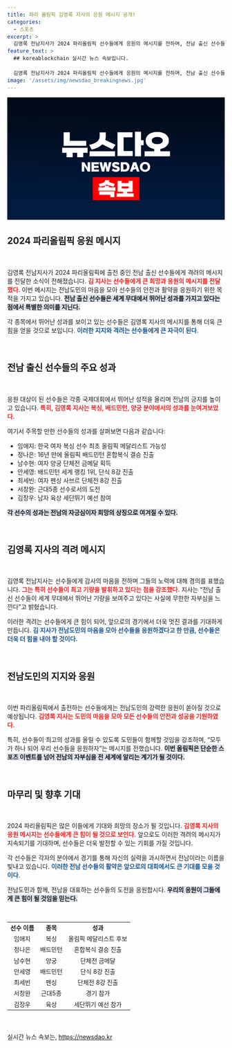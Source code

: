 ```yaml
---
title: 파리 올림픽 김영록 지사의 응원 메시지 공개!
categories:
  - 스포츠
excerpt: >
  김영록 전남지사가 2024 파리올림픽 선수들에게 응원의 메시지를 전하며, 전남 출신 선수들의 빛나는 기량을 격려했습니다. 선수들의 안전과 성공을 기대하며 전남도민의 마음을 모아 응원할 것입니다!
feature_text: >
  ## koreablockchain 실시간 뉴스 속보입니다.

  김영록 전남지사가 2024 파리올림픽 선수들에게 응원의 메시지를 전하며, 전남 출신 선수들의 빛나는 기량을 격려했습니다. 선수들의 안전과 성공을 기대하며 전남도민의 마음을 모아 응원할 것입니다!
image: '/assets/img/newsdao_breakingnews.jpg'
---
```


<p><img src="/assets/img/newsdao_breakingnews.jpg" alt="koreablockchain 속보" /></p>

<h2 data-ke-size="size26">2024 파리올림픽 응원 메시지</h2>

<p data-ke-size="size16">&nbsp;</p>

<p>김영록 전남지사가 2024 파리올림픽에 출전 중인 전남 출신 선수들에게 격려의 메시지를 전달한 소식이 전해졌습니다. <b><span style="color: #ee2323;">김 지사는 선수들에게 큰 희망과 응원의 메시지를 전달했다</span></b>. 이번 메시지는 전남도민의 마음을 모아 선수들의 안전과 활약을 응원하기 위한 목적을 가지고 있습니다. <b><span style="background-color: #21538527;">전남 출신 선수들은 세계 무대에서 뛰어난 성과를 가지고 있다는 점에서 특별한 의미를 지닌다.</span></b> </p>

<p>각 종목에서 뛰어난 성과를 보이고 있는 선수들은 김영록 지사의 메시지를 통해 더욱 큰 힘을 얻을 것으로 보입니다. <b><span style="color: #1a5490;">이러한 지지와 격려는 선수들에게 큰 자극이 된다</span></b>. </p>

<p data-ke-size="size16">&nbsp;</p>

<h2 data-ke-size="size26">전남 출신 선수들의 주요 성과</h2>

<p data-ke-size="size16">&nbsp;</p>

<p>응원 대상이 된 선수들은 각종 국제대회에서 뛰어난 성적을 올리며 전남의 긍지를 높이고 있습니다. <b><span style="color: #ee2323;">특히, 김영록 지사는 복싱, 배드민턴, 양궁 분야에서의 성과를 눈여겨보았다</span></b>. </p>

<p>여기서 주목할 만한 선수들의 성과를 살펴보면 다음과 같습니다:</p>

<ul>
<li>임애지: 한국 여자 복싱 선수 최초 올림픽 메달리스트 가능성</li>
<li>정나은: 16년 만에 올림픽 배드민턴 혼합복식 결승 진출</li>
<li>남수현: 여자 양궁 단체전 금메달 획득</li>
<li>안세영: 배드민턴 세계 랭킹 1위, 단식 8강 진출</li>
<li>최세빈: 여자 펜싱 사브르 단체전 8강 진출</li>
<li>서창완: 근대5종 선수로서의 도전</li>
<li>김장우: 남자 육상 세단뛰기 예선 참여</li>
</ul>

<p><b><span style="background-color: #21538527;">각 선수의 성과는 전남의 자긍심이자 희망의 상징으로 여겨질 수 있다.</span></b> </p>

<p data-ke-size="size16">&nbsp;</p>

<h2 data-ke-size="size26">김영록 지사의 격려 메시지</h2>

<p data-ke-size="size16">&nbsp;</p>

<p>김영록 전남지사는 선수들에게 감사의 마음을 전하며 그들의 노력에 대해 경의를 표했습니다. <b><span style="color: #ee2323;">그는 특히 선수들이 최고 기량을 발휘하고 있다는 점을 강조했다.</span></b> 지사는 “전남 출신 선수들이 세계 무대에서 뛰어난 기량을 보여주고 있다는 사실에 무한한 자부심을 느낀다”고 밝혔습니다. </p>

<p>이러한 격려는 선수들에게 큰 힘이 되어, 앞으로의 경기에서 더욱 멋진 결과를 기대하게 만듭니다. <b><span style="color: #1a5490;">김 지사가 전남도민의 마음을 모아 선수들을 응원하겠다고 한 만큼, 선수들은 더욱 더 힘을 내야 할 것이다.</span></b> </p>

<p data-ke-size="size16">&nbsp;</p>

<h2 data-ke-size="size26">전남도민의 지지와 응원</h2>

<p data-ke-size="size16">&nbsp;</p>

<p>이번 파리올림픽에서 출전하는 선수들에게는 전남도민의 강력한 응원이 쏟아질 것으로 예상됩니다. <b><span style="color: #ee2323;">김영록 지사는 도민의 마음을 모아 모든 선수들의 안전과 성공을 기원하였다</span></b>. </p>

<p>특히, 선수들이 최고의 성과를 올릴 수 있도록 도민들이 함께할 것임을 강조하며, “모두가 하나 되어 우리 선수들을 응원하자”는 메시지를 전했습니다. <b><span style="background-color: #21538527;">이번 올림픽은 단순한 스포츠 이벤트를 넘어 전남의 자부심을 전 세계에 알리는 계기가 될 것이다.</span></b> </p>

<p data-ke-size="size16">&nbsp;</p>

<h2 data-ke-size="size26">마무리 및 향후 기대</h2>

<p data-ke-size="size16">&nbsp;</p>

<p>2024 파리올림픽은 많은 이들에게 기대와 희망의 장소가 될 것입니다. <b><span style="color: #ee2323;">김영록 지사의 응원 메시지는 선수들에게 큰 힘이 될 것으로 보인다.</span></b> 앞으로도 이러한 격려의 메시지가 지속되기를 기대하며, 선수들은 더욱 발전할 수 있는 기회를 가질 것입니다. </p>

<p>각 선수들은 각자의 분야에서 경기를 통해 자신의 실력을 과시하면서 전남이라는 이름을 빛내고 있습니다. <b><span style="color: #1a5490;">이러한 전남 선수들의 활약은 앞으로의 대회에서도 큰 기대를 모을 것이다</span></b>. </p>

<p>전남도민과 함께, 전남을 대표하는 선수들의 도전을 응원합시다. <b><span style="background-color: #21538527;">우리의 응원이 그들에게 큰 힘이 될 것임을 믿는다.</span></b> </p>

<p data-ke-size="size16">&nbsp;</p>

<table style="width: 100%; border-collapse: collapse; margin-bottom: 20px;">
<tr>
<td style="text-align: center; height: 17px;"><b>선수 이름</b></td>
<td style="text-align: center; height: 17px;"><b>종목</b></td>
<td style="text-align: center; height: 17px;"><b>성과</b></td>
</tr>
<tr>
<td style="text-align: center; height: 17px;">임애지</td>
<td style="text-align: center; height: 17px;">복싱</td>
<td style="text-align: center; height: 17px;">올림픽 메달리스트 후보</td>
</tr>
<tr>
<td style="text-align: center; height: 17px;">정나은</td>
<td style="text-align: center; height: 17px;">배드민턴</td>
<td style="text-align: center; height: 17px;">혼합복식 결승 진출</td>
</tr>
<tr>
<td style="text-align: center; height: 17px;">남수현</td>
<td style="text-align: center; height: 17px;">양궁</td>
<td style="text-align: center; height: 17px;">단체전 금메달</td>
</tr>
<tr>
<td style="text-align: center; height: 17px;">안세영</td>
<td style="text-align: center; height: 17px;">배드민턴</td>
<td style="text-align: center; height: 17px;">단식 8강 진출</td>
</tr>
<tr>
<td style="text-align: center; height: 17px;">최세빈</td>
<td style="text-align: center; height: 17px;">펜싱</td>
<td style="text-align: center; height: 17px;">단체전 8강 진출</td>
</tr>
<tr>
<td style="text-align: center; height: 17px;">서창완</td>
<td style="text-align: center; height: 17px;">근대5종</td>
<td style="text-align: center; height: 17px;">경기 참가</td>
</tr>
<tr>
<td style="text-align: center; height: 17px;">김장우</td>
<td style="text-align: center; height: 17px;">육상</td>
<td style="text-align: center; height: 17px;">세단뛰기 예선 참가</td>
</tr>
</table>

<p data-ke-size="size16">&nbsp;</p>
실시간 뉴스 속보는, <a href="https://newsdao.kr" rel="dofollow">https://newsdao.kr</a>


